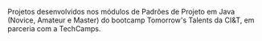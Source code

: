 Projetos desenvolvidos nos módulos de Padrões de Projeto em Java (Novice, Amateur e Master) do bootcamp Tomorrow's Talents da CI&T, em parceria com a TechCamps.

